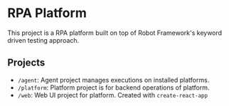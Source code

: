 # RPA Platform

This project is a RPA platform built on top of Robot Framework's keyword driven testing approach.

## Projects

- `/agent`: Agent project manages executions on installed platforms.
- `/platform`: Platform project is for backend operations of platform.
- `/web`: Web UI project for platform. Created with `create-react-app`
